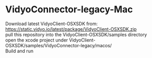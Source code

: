 # VidyoConnector-legacy-Mac
Download latest VidyoClient-OSXSDK from: https://static.vidyo.io/latest/package/VidyoClient-OSXSDK.zip<br/>
pull this repository into the VidyoClient-OSXSDK/samples directory<br/>
open the xcode project under VidyoClient-OSXSDK/samples/VidyoConnector-legacy/macos/<br/>
Build and run
